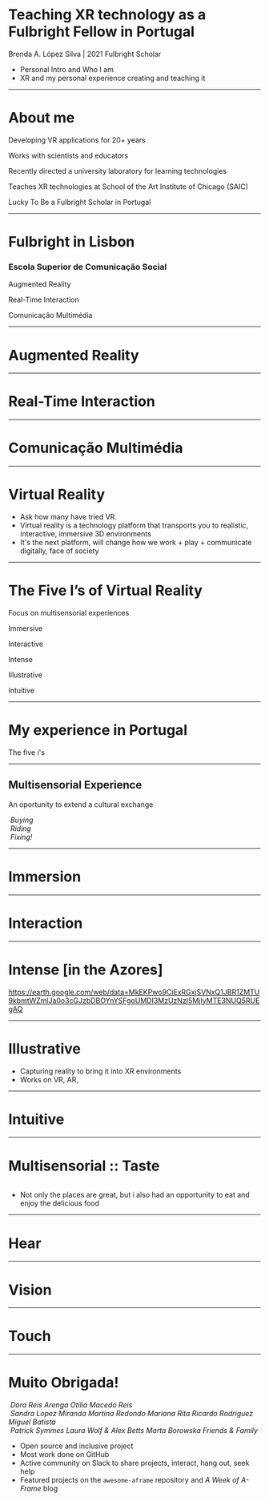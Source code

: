 <!-- .slide: data-background="media/img/F-Lisbon.png" -->

<div class="talk-title">
  <h1>Teaching XR technology as a Fulbright Fellow in Portugal</h1>
  <p class="talk-info">
    Brenda A. López Silva | 2021 Fulbright Scholar 
  </p>
</div>
 
<!-- NOTES -->
- Personal Intro and Who I am
- XR and my personal experience creating and teaching it

------
<!-- .slide: data-background-video="media/video/CAVE2.mp4" data-background-video-loop="true" data-background-video-muted="true" data-state="state--bg-dark" -->
# About me
<div class="slide__boilerplate">
<p>Developing VR applications for 20+ years</p>
<p>Works with scientists and educators</p>
<p>Recently directed a university laboratory for learning technologies</p>
<p>Teaches XR technologies at School of the Art Institute of Chicago (SAIC)</p>
<p>Lucky To Be a Fulbright Scholar in Portugal</p>

------
<!-- .slide: data-background="media/img/escs.jpg" -->
# Fulbright in Lisbon
### Escola Superior de Comunicação Social

<div class="slide__boilerplate">
  <p>Augmented Reality</p>
  <p>Real-Time Interaction</p>
  <p>Comunicação Multimédia</p>
</div>

---
<!-- .slide: data-background-video="media/video/escs-ar.mp4" data-background-video-loop="true" data-background-video-muted="true" data-state="state--bg-dark" -->
# Augmented Reality 

---
<!-- .slide: data-background-video="media/video/VR-ESCS-demo.mp4" data-background-video-loop="true" data-background-video-muted="true" data-state="state--bg-dark" -->
# Real-Time Interaction

---

<!-- .slide: data-background-video="media/video/ComunicacaoMultimedia.mp4" data-background-video-loop="true" data-background-video-muted="true" data-state="state--bg-dark" -->
# Comunicação Multimédia

------

# Virtual Reality

<!-- .slide: data-background-video="media/video/virtualreality.mp4" data-background-video-loop="true" data-background-video-muted="true" data-state="state--bg-dark" -->

<!-- NOTES -->
- Ask how many have tried VR.
- Virtual reality is a technology platform that transports you to realistic, interactive, immersive 3D environments
- It's the next platform, will change how we work + play + communicate digitally, face of society

---
<!-- .slide: data-background="media/img/CAVE2-Antarctica.jpg" -->
# The Five I’s of Virtual Reality

Focus on multisensorial experiences

<div class="slide__boilerplate">
  <p>Immersive </p>
  <p>Interactive</p>
  <p>Intense</p>
  <p>Illustrative</p>
  <p>Intuitive</p>
</div>


------
<!-- .slide: data-background-color="#333" -->
# My experience in Portugal 

The five i's

---
<!-- .slide: data-background-color="#333" -->
## Multisensorial Experience

An oportunity to extend a cultural exchange

<div class="captioned-image-row">
  <div>
    <img data-src="media/img/vespas.png">
    <i>Buying</i>
  </div>
  <div>
    <img data-src="media/img/vespa-mirror.png">
    <i>Riding</i>
  </div>
  <div>
    <img data-src="media/img/vespa-fix.jpg">
    <i>Fixing!</i>
  </div>
</div>

---
<!-- .slide: data-background="media/img/vespa-tour.gif" -->
# Immersion 

---
<!-- .slide: data-background-video="media/video/Cabeca-Portugal.mp4" data-background-video-loop="true" data-background-video-muted="true" data-state="state--bg-dark" -->

# Interaction

---

# Intense [in the Azores]

https://earth.google.com/web/data=MkEKPwo9CiExRGxjSVNxQ1JBR1ZMTU9kbmtWZmlJa0o3cGJzbDBOYnYSFgoUMDI3MzUzNzI5MjIyMTE3NUQ5RUEgAQ

---
# Illustrative

<div class="stretch" data-aframe-scene="scenes/azores1.html"></div>

<!-- NOTES -->
- Capturing reality to bring it into XR environments
- Works on VR, AR,

---
<!-- .slide: data-background-color="#333" -->
# Intuitive 
<!-- .slide: data-background-video="media/video/intuitive-azores.mp4" data-background-video-loop="true" data-background-video-muted="true" data-state="state--bg-dark" -->

------
# Multisensorial :: Taste

<div class="image-row">
  <div><img data-src="media/img/food-imprensa.jpg"></div>
  <div><img data-src="media/img/food-fish.jpg"></div>
  <div><img data-src="media/img/food-amago.jpg"></div>
</div>


<!-- NOTES -->
- Not only the places are great, but i also had an opportunity to eat and enjoy the delicious food 

---
# Hear

<!-- .slide: data-background="media/img/fado.png" -->

---
# Vision

---

# Touch

------
# Muito Obrigada!

<div class="captioned-image-row">
  <div>
    <img data-src="media/img/logo-Fulbright.png">
    <i>Dora Reis Arenga</i>
    <i>Otília Macedo Reis</i>
  </div>
  <div>
    <img data-src="media/img/logo-escs.png">
    <i>Sandra Lopez Miranda</i>
    <i>Martina Redondo</i>
    <i>Mariana Rita</i>
    <i>Ricardo Rodriguez</i>
    <i>Miguel Batista</i>
  </div>
  <div>
    <img data-src="media/img/scene-collage-circle.png">
    <i>Patrick Symmes</i>
    <i>Laura Wolf & Alex Betts</i>
    <i>Marta Borowska</i>
    <i>Friends & Family</i>
  </div>
</div>

<!-- NOTES -->
- Open source and inclusive project
- Most work done on GitHub
- Active community on Slack to share projects, interact, hang out, seek help
- Featured projects on the `awesome-aframe` repository and *A Week of A-Frame* blog
